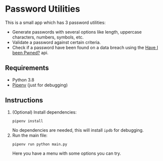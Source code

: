 # Password Utilities
This is a small app which has 3 password utilities:
- Generate passwords with several options like length, uppercase characters, numbers, symbols, etc.
- Validate a password against certain criteria.
- Check if a password have been found on a data breach using the [Have I been Pwned?](https://haveibeenpwned.com/Passwords) api.

## Requirements
- Python 3.8
- [Pipenv](https://pypi.org/project/pipenv/) (just for debugging)

## Instructions
1. (Optional) Install dependencies:
    ```
    pipenv install
    ```
    No dependencies are needed, this will install `ipdb` for debugging.
1. Run the main file:
    ```
    pipenv run python main.py
    ```
    Here you have a menu with some options you can try.
